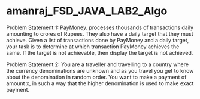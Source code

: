 # amanraj_FSD_JAVA_LAB2_Algo
Problem Statement 1:
PayMoney. processes thousands of transactions daily amounting to crores of Rupees. They 
also have a daily target that they must achieve. Given a list of transactions done by 
PayMoney and a daily target, your task is to determine at which transaction PayMoney 
achieves the same. If the target is not achievable, then display the target is not achieved.

Problem Statement 2:
You are a traveller and travelling to a country where the currency denominations are 
unknown and as you travel you get to know about the denomination in random order.
You want to make a payment of amount x, in such a way that the higher denomination is 
used to make exact payment.
